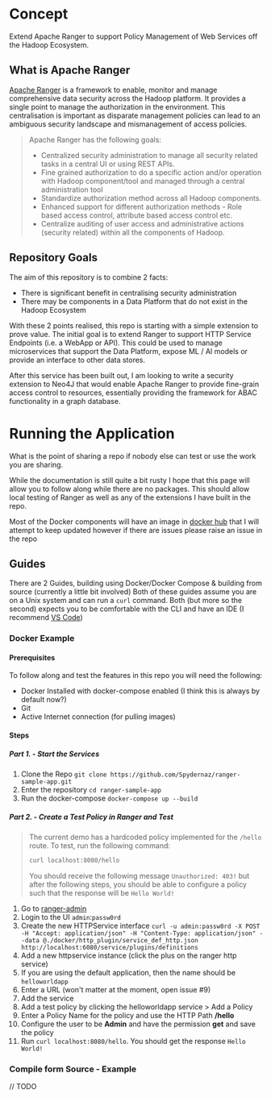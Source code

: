 # Concept #

Extend Apache Ranger to support Policy Management of Web Services off the Hadoop Ecosystem.

## What is Apache Ranger ##

[Apache Ranger](http://ranger.apache.org/) is a framework to enable, monitor and manage comprehensive data security across the Hadoop platform. It provides a single point to manage the authorization in the environment. This centralisation is important as disparate management policies can lead to an ambiguous security landscape and mismanagement of access policies.

>Apache Ranger has the following goals:
>
> - Centralized security administration to manage all security related tasks in a central UI or using REST APIs. 
> - Fine grained authorization to do a specific action and/or operation with Hadoop component/tool and managed through a central administration tool
> - Standardize authorization method across all Hadoop components.
> - Enhanced support for different authorization methods - Role based access control, attribute based access control etc.
> - Centralize auditing of user access and administrative actions (security related) within all the components of Hadoop.

## Repository Goals ##

The aim of this repository is to combine 2 facts:

- There is significant benefit in centralising security administration
- There may be components in a Data Platform that do not exist in the Hadoop Ecosystem

With these 2 points realised, this repo is starting with a simple extension to prove value. The initial goal is to extend Ranger to support HTTP Service Endpoints (i.e. a WebApp or API). This could be used to manage microservices that support the Data Platform, expose ML / AI models or provide an interface to other data stores.

After this service has been built out, I am looking to write a security extension to Neo4J that would enable Apache Ranger to provide fine-grain access control to resources, essentially providing the framework for ABAC functionality in a graph database.

# Running the Application #

What is the point of sharing a repo if nobody else can test or use the work you are sharing.

While the documentation is still quite a bit rusty I hope that this page will allow you to follow along while there are no packages. This should allow local testing of Ranger as well as any of the extensions I have built in the repo.

Most of the Docker components will have an image in [docker hub](https://hub.docker.com/u/spydernaz) that I will attempt to keep updated however if there are issues please raise an issue in the repo

## Guides ##

There are 2 Guides, building using Docker/Docker Compose & building from source (currently a little bit involved)
Both of these guides assume you are on a Unix system and can run a `curl` command. Both (but more so the second) expects you to be comfortable with the CLI and have an IDE (I recommend [VS Code](
https://code.visualstudio.com/))

### Docker Example ###

#### Prerequisites ####

To follow along and test the features in this repo you will need the following:

- Docker Installed with docker-compose enabled (I think this is always by default now?)
- Git
- Active Internet connection (for pulling images)

#### Steps ####

##### Part 1. - Start the Services #####

1. Clone the Repo `git clone https://github.com/Spydernaz/ranger-sample-app.git`
2. Enter the repository `cd ranger-sample-app`
3. Run the docker-compose `docker-compose up --build`

##### Part 2. - Create a Test Policy in Ranger and Test #####

> The current demo has a hardcoded policy implemented for the `/hello` route. 
> To test, run the following command:
>
> ```sh
> curl localhost:8080/hello
> ```
>
> You should receive the following message `Unauthorized: 403!` but after the following steps, you should be able to configure a policy such that the response will be `Hello World!`

1. Go to [ranger-admin](http://localhost:6080)
2. Login to the UI `admin`:`passw0rd`
3. Create the new HTTPService interface `curl -u admin:passw0rd -X POST -H "Accept: application/json" -H "Content-Type: application/json" --data @./docker/http_plugin/service_def_http.json http://localhost:6080/service/plugins/definitions`
4. Add a new httpservice instance (click the plus on the ranger http service)
5. If you are using the default application, then the name should be `helloworldapp`
6. Enter a URL (won't matter at the moment, open issue #9)
7. Add the service
8. Add a test policy by clicking the helloworldapp service > Add a Policy
9. Enter a Policy Name for the policy and use the HTTP Path **/hello**
10. Configure the user to be **Admin** and have the permission **get** and save the policy
11. Run `curl localhost:8080/hello`. You should get the response `Hello World!`

### Compile form Source - Example ###

// TODO
